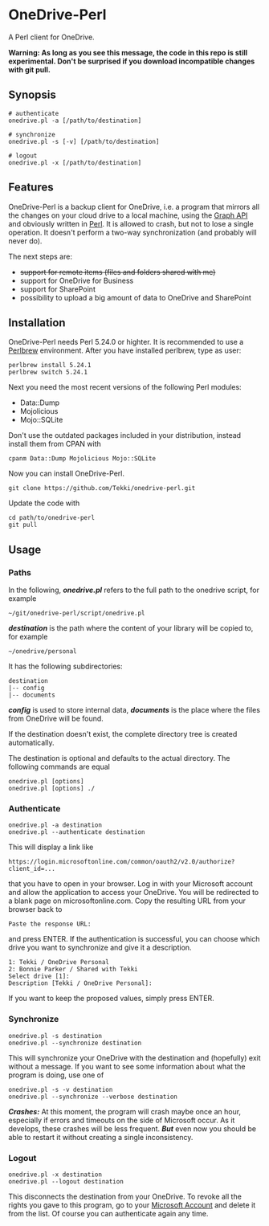 # OneDrive-Perl

A Perl client for OneDrive.

**Warning: As long as you see this message, the code in this repo is still experimental. Don't be surprised if you download incompatible changes with git pull.**

## Synopsis

    # authenticate
    onedrive.pl -a [/path/to/destination]

    # synchronize
    onedrive.pl -s [-v] [/path/to/destination]

    # logout
    onedrive.pl -x [/path/to/destination]

## Features

OneDrive-Perl is a backup client for OneDrive, i.e. a program that mirrors all the changes on your cloud drive to a local machine, using the [Graph API](https://developer.microsoft.com/en-us/graph/) and obviously written in [Perl](https://www.perl.org). It is allowed to crash, but not to lose a single operation. It doesn't perform a two-way synchronization (and probably will never do).

The next steps are:
  * ~~support for remote items (files and folders shared with me)~~
  * support for OneDrive for Business
  * support for SharePoint
  * possibility to upload a big amount of data to OneDrive and SharePoint

## Installation

OneDrive-Perl needs Perl 5.24.0 or highter. It is recommended to use a [Perlbrew](https://perlbrew.pl) environment. After you have installed perlbrew, type as user:

    perlbrew install 5.24.1
    perlbrew switch 5.24.1

Next you need the most recent versions of the following Perl modules:
  * Data::Dump
  * Mojolicious
  * Mojo::SQLite

Don't use the outdated packages included in your distribution, instead install them from CPAN with

    cpanm Data::Dump Mojolicious Mojo::SQLite

Now you can install OneDrive-Perl.

    git clone https://github.com/Tekki/onedrive-perl.git

Update the code with

    cd path/to/onedrive-perl
    git pull

## Usage

### Paths

In the following, ***onedrive.pl*** refers to the full path to the onedrive script, for example

    ~/git/onedrive-perl/script/onedrive.pl

***destination*** is the path where the content of your library will be copied to, for example

    ~/onedrive/personal

It has the following subdirectories:

    destination
    |-- config
    |-- documents

***config*** is used to store internal data, ***documents*** is the place where the files from OneDrive will be found.

If the destination doesn't exist, the complete directory tree is created automatically.

The destination is optional and defaults to the actual directory. The following commands are equal

    onedrive.pl [options]
    onedrive.pl [options] ./

### Authenticate

    onedrive.pl -a destination
    onedrive.pl --authenticate destination

This will display a link like

    https://login.microsoftonline.com/common/oauth2/v2.0/authorize?client_id=...

that you have to open in your browser. Log in with your Microsoft account and allow the application to access your OneDrive. You will be redirected to a blank page on microsoftonline.com. Copy the resulting URL from your browser back to

    Paste the response URL:

and press ENTER. If the authentication is successful, you can choose which drive you want to synchronize and give it a description.

    1: Tekki / OneDrive Personal
    2: Bonnie Parker / Shared with Tekki
    Select drive [1]:
    Description [Tekki / OneDrive Personal]:

If you want to keep the proposed values, simply press ENTER.

### Synchronize

    onedrive.pl -s destination
    onedrive.pl --synchronize destination

This will synchronize your OneDrive with the destination and (hopefully) exit without a message. If you want to see some information about what the program is doing, use one of

    onedrive.pl -s -v destination
    onedrive.pl --synchronize --verbose destination

***Crashes:*** At this moment, the program will crash maybe once an hour, especially if errors and timeouts on the side of Microsoft occur. As it develops, these crashes will be less frequent. ***But*** even now you should be able to restart it without creating a single inconsistency.

### Logout

    onedrive.pl -x destination
    onedrive.pl --logout destination

This disconnects the destination from your OneDrive. To revoke all the rights you gave to this program, go to your [Microsoft Account](https://account.live.com/consent/Manage) and delete it from the list. Of course you can authenticate again any time.
